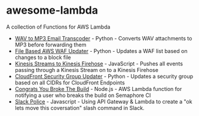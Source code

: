 # awesome-lambda
A collection of Functions for AWS Lambda

- [WAV to MP3 Email Transcoder](https://github.com/jrstarke/email-audio-convert) - Python - Converts WAV attachments to MP3 before forwarding them
- [File Based AWS WAF Updater](https://github.com/SilkStart/lambda-functions/tree/master/waf-file-based-ip-set) - Python - Updates a WAF list based on changes to a block file
- [Kinesis Streams to Kinesis Firehose](https://github.com/awslabs/lambda-streams-to-firehose) - JavaScript - Pushes all events passing through a Kinesis Stream on to a Kinesis Firehose
- [CloudFront Security Group Updater](https://github.com/SilkStart/aws-cloudfront-samples/tree/master/update_security_groups_lambda) - Python - Updates a security group based on all CIDRs for CloudFront Endpoints
- [Congrats You Broke The Build](https://github.com/nikolalsvk/congrats-you-broke-the-build) - Node.js - AWS Lambda function for notifying a user who breaks the build on Semaphore CI
- [Slack Police](https://medium.com/@farski/learn-aws-api-gateway-with-the-slack-police-ca8d636e9fc0#.8txdk7mph) - Javascript - Using API Gateway & Lambda to create a "ok lets move this coversation" slash command in Slack.